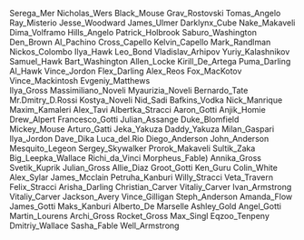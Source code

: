 Serega_Mer
Nicholas_Wers
Black_Mousе
Grav_Rostovski
Tomas_Angelo 
Ray_Misterio 
Jesse_Woodward 
James_Ulmer 
Darklynx_Cube 
Nake_Makaveli 
Dima_Volframo 
Hills_Angelo 
Patrick_Holbrook 
Saburo_Washington 
Den_Brown 
Al_Pachino 
Cross_Capello 
Kelvin_Capello 
Mark_Randlman 
Nickos_Colombo
Ilya_Hawk 
Leo_Bond 
Vladislav_Arhipov 
Yuriy_Kalashnikov 
Samuel_Hawk
Bart_Washington 
Allen_Locke 
Kirill_De_Artega
Puma_Darling
Al_Hawk
Vince_Jordon 
Flex_Darling 
Alex_Reos 
Fox_MacKotov
Vince_Mackintosh 
Evgeniy_Matthews  
Ilya_Gross 
Massimiliano_Noveli
Myaurizia_Noveli
Bernardo_Tate 
Mr.Dmitry_D.Rossi
Kostya_Noveli
Nid_Sadi
Bafkins_Vodka
Nick_Manrique 
Maxim_Kamaleri
Alex_Tavi 
Albertka_Stracci 
Aaron_Gotti
Anjik_Homie
Drew_Alpert 
Francesco_Gotti 
Julian_Assange
Duke_Blomfield
Mickey_Mouse
Arturo_Gatti
Jeka_Yakuza
Daddy_Yakuza
Milan_Gaspari
Ilya_Jordon
Dave_Dika
Luca_del.Rio 
Diego_Anderson 
John_Anderson 
Mesquito_Legeon 
Sergey_Skywalker 
Prorok_Makaveli
Sultik_Zaka
Big_Leepka_Wallace 
Richi_da_Vinci 
Morpheus_Fable)
Annika_Gross 
Svetik_Kuprik 
Julian_Gross 
Allie_Diaz 
Groot_Gotti 
Ken_Guru 
Colin_White 
Alex_Sylar 
James_Mcclain 
Petruha_Kanburi 
Willy_Stracci 
Veta_Travern 
Felix_Stracci 
Arisha_Darling 
Christian_Carver 
Vitaliy_Carver 
Ivan_Armstrong
Vitaliy_Carver 
Jackson_Avery 
Vince_Gilligan 
Steph_Anderson 
Amanda_Flow
James_Gotti 
Maks_Kanburi 
Alberto_De Marselle 
Ashley_Gold 
Angel_Gotti 
Martin_Lourens 
Archi_Gross 
Rocket_Gross 
Max_Singl 
Eqzoo_Tenpeny 
Dmitriy_Wallace 
Sasha_Fable
Well_Armstrong
